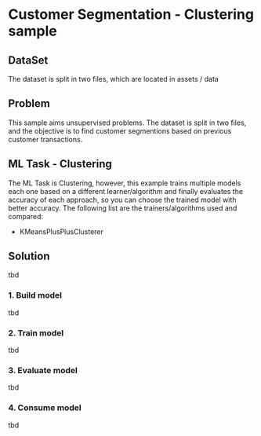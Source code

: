 # Customer Segmentation - Clustering sample

## DataSet

The dataset is split in two files, which are located in assets / data

## Problem

This sample aims unsupervised problems. The dataset is split in two files, and the objective is to find customer segmentions based on previous customer transactions.

## ML Task - Clustering

The ML Task is Clustering, however, this example trains multiple models each one based on a different learner/algorithm and finally evaluates the accuracy of each approach, so you can choose the trained model with better accuracy.
The following list are the trainers/algorithms used and compared:

- KMeansPlusPlusClusterer

## Solution
tbd

### 1. Build model
tbd

### 2. Train model
tbd

### 3. Evaluate model
tbd

### 4. Consume model
tbd